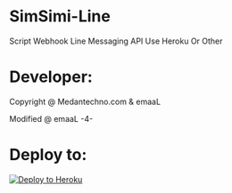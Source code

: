 # SimSimi-Line
Script Webhook Line Messaging API Use Heroku Or Other

# Developer:
Copyright @ Medantechno.com & emaaL

Modified @ emaaL -4-

# Deploy to:
[![Deploy to Heroku](https://www.herokucdn.com/deploy/button.svg)](https://heroku.com/deploy)
